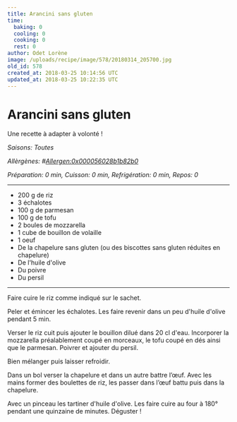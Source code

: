 ```yaml
---
title: Arancini sans gluten
time:
  baking: 0
  cooling: 0
  cooking: 0
  rest: 0
author: Odet Lorène
image: /uploads/recipe/image/578/20180314_205700.jpg
old_id: 578
created_at: 2018-03-25 10:14:56 UTC
updated_at: 2018-03-25 10:22:35 UTC
---
```


# Arancini sans gluten

Une recette à adapter à volonté !

_Saisons: Toutes_

_Allèrgènes: #<Allergen:0x000056028b1b82b0>_

_Préparation: 0 min, Cuisson: 0 min, Refrigération: 0 min, Repos: 0_

---

- 200 g de riz
- 3 échalotes
- 100 g de parmesan
- 100 g de tofu
- 2 boules de mozzarella
- 1 cube de bouillon de volaille
- 1 oeuf
- De la chapelure sans gluten (ou des biscottes sans gluten réduites en chapelure)
- De l'huile d'olive
- Du poivre
- Du persil

---

Faire cuire le riz comme indiqué sur le sachet.

Peler et émincer les échalotes. Les faire revenir dans un peu d'huile d'olive pendant 5 min.

Verser le riz cuit puis ajouter le bouillon dilué dans 20 cl d'eau. Incorporer la mozzarella préalablement coupé en morceaux, le tofu coupé en dés ainsi que le parmesan. Poivrer et ajouter du persil.

Bien mélanger puis laisser refroidir.

Dans un bol verser la chapelure et dans un autre battre l’œuf. Avec les mains former des boulettes de riz, les passer dans l’œuf battu puis dans la chapelure.

Avec un pinceau les tartiner d'huile d'olive. Les faire cuire au four à 180° pendant une quinzaine de minutes. Déguster !
